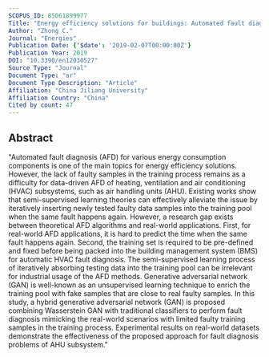 ```yaml
---
SCOPUS_ID: 85061899977
Title: "Energy efficiency solutions for buildings: Automated fault diagnosis of air handling units using generative adversarial networks"
Author: "Zhong C."
Journal: "Energies"
Publication Date: {'$date': '2019-02-07T00:00:00Z'}
Publication Year: 2019
DOI: "10.3390/en12030527"
Source Type: "Journal"
Document Type: "ar"
Document Type Description: "Article"
Affiliation: "China Jiliang University"
Affiliation Country: "China"
Cited by count: 47
---
```


## Abstract
"Automated fault diagnosis (AFD) for various energy consumption components is one of the main topics for energy efficiency solutions. However, the lack of faulty samples in the training process remains as a difficulty for data-driven AFD of heating, ventilation and air conditioning (HVAC) subsystems, such as air handling units (AHU). Existing works show that semi-supervised learning theories can effectively alleviate the issue by iteratively inserting newly tested faulty data samples into the training pool when the same fault happens again. However, a research gap exists between theoretical AFD algorithms and real-world applications. First, for real-world AFD applications, it is hard to predict the time when the same fault happens again. Second, the training set is required to be pre-defined and fixed before being packed into the building management system (BMS) for automatic HVAC fault diagnosis. The semi-supervised learning process of iteratively absorbing testing data into the training pool can be irrelevant for industrial usage of the AFD methods. Generative adversarial network (GAN) is well-known as an unsupervised learning technique to enrich the training pool with fake samples that are close to real faulty samples. In this study, a hybrid generative adversarial network (GAN) is proposed combining Wasserstein GAN with traditional classifiers to perform fault diagnosis mimicking the real-world scenarios with limited faulty training samples in the training process. Experimental results on real-world datasets demonstrate the effectiveness of the proposed approach for fault diagnosis problems of AHU subsystem."
